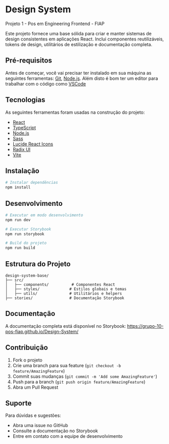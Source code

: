 # Design System

Projeto 1 - Pos em Engineering Frontend - FIAP

Este projeto fornece uma base sólida para criar e manter sistemas de design consistentes em aplicações React. Inclui componentes reutilizáveis, tokens de design, utilitários de estilização e documentação completa.

## Pré-requisitos

Antes de começar, você vai precisar ter instalado em sua máquina as seguintes ferramentas:
[Git](https://git-scm.com), [Node.js](https://nodejs.org/en/).
Além disto é bom ter um editor para trabalhar com o código como [VSCode](https://code.visualstudio.com/)

## Tecnologias

As seguintes ferramentas foram usadas na construção do projeto:

- [React](https://pt-br.reactjs.org/)
- [TypeScript](https://www.typescriptlang.org/)
- [Node.js](https://nodejs.org/en/)
- [Sass](https://sass-lang.com)
- [Lucide React Icons](https://www.radix-ui.com)
- [Radix UI](https://www.radix-ui.com)
- [Vite](https://vite.dev)

## Instalação

```bash
# Instalar dependências
npm install
```

## Desenvolvimento

```bash
# Executar em modo desenvolvimento
npm run dev

# Executar Storybook
npm run storybook

# Build do projeto
npm run build
```

## Estrutura do Projeto

```
design-system-base/
├── src/
│   ├── components/          # Componentes React
│   ├── styles/             # Estilos globais e temas
│   ├── utils/              # Utilitários e helpers
├── stories/                # Documentação Storybook
```

## Documentação

A documentação completa está disponível no Storybook: <https://grupo-10-pos-fiap.github.io/Design-System/>

## Contribuição

1. Fork o projeto
2. Crie uma branch para sua feature (`git checkout -b feature/AmazingFeature`)
3. Commit suas mudanças (`git commit -m 'Add some AmazingFeature'`)
4. Push para a branch (`git push origin feature/AmazingFeature`)
5. Abra um Pull Request

## Suporte

Para dúvidas e sugestões:

- Abra uma issue no GitHub
- Consulte a documentação no Storybook
- Entre em contato com a equipe de desenvolvimento
